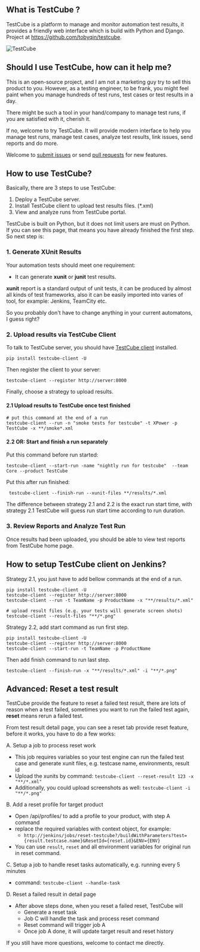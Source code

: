 ## What is TestCube ?

TestCube is a platform to manage and monitor automation test results, it provides a friendly web interface which is build with Python and Django. Project at https://github.com/tobyqin/testcube.

![TestCube](/static/images/testcube-overview.png)

## Should I use TestCube, how can it help me?

This is an open-source project, and I am not a marketing guy try to sell this product to you. However, as a testing engineer, to be frank, you might feel paint when you manage hundreds of test runs, test cases or test results in a day.

There might be such a tool in your hand/company to manage test runs, if you are satisfied with it, cherish it.

If no, welcome to try TestCube. It will provide modern interface to help you manage test runs, manage test cases, analyze test results, link issues, send reports and do more. 

Welcome to [submit issues](https://github.com/tobyqin/testcube/issues) or send [pull requests](https://github.com/tobyqin/testcube/pulls) for new features.

## How to use TestCube?

Basically, there are 3 steps to use TestCube:

1. Deploy a TestCube server.
2. Install TestCube client to upload test results files. (*.xml)
3. View and analyze runs from TestCube portal.

TestCube is built on Python, but it does not limit users are must on Python. If you can see this page, that means you have already finished the first step. So next step is:

### 1. Generate XUnit Results

Your automation tests should meet one requirement:

- It can generate **xunit**  or **junit** test results.

**xunit** report is a standard output of unit tests, it can be produced by almost all kinds of test frameworks, also it can be easily imported into varies of tool, for example: Jenkins, TeamCity etc.

So you probably don't have to change anything in your current automatons, I guess right? 

### 2. Upload results via TestCube Client

To talk to TestCube server, you should have [TestCube client](https://github.com/tobyqin/testcube-client) installed.

```
pip install testcube-client -U
```

Then register the client to your server:

```
testcube-client --register http://server:8000
```

Finally, choose a strategy to upload results.

#### 2.1 Upload results to TestCube once test finished

```
# put this command at the end of a run
testcube-client --run -n "smoke tests for testcube" -t XPower -p TestCube -x **/smoke*.xml
```

#### 2.2 OR: Start and finish a run separately

Put this command before run started:

```
testcube-client --start-run -name "nightly run for testcube"  --team Core --product TestCube
```

Put this after run finished:

```
 testcube-client --finish-run --xunit-files **/results/*.xml
```

The difference between strategy 2.1 and 2.2 is the exact run start time, with strategy 2.1 TestCube will guess run start time according to run duration.

### 3. Review Reports and Analyze Test Run

Once results had been uploaded, you should be able to view test reports from TestCube home page.


## How to setup TestCube client on Jenkins?

Strategy 2.1, you just have to add bellow commands at the end of a run.

```
pip install testcube-client -U
testcube-client --register http://server:8000
testcube-client --run -t TeamName -p ProductName -x "**/results/*.xml"

# upload result files (e.g. your tests will generate screen shots)
testcube-client --result-files "**/*.png"
```

Strategy 2.2, add start command as run first step.

```
pip install testcube-client -U
testcube-client --register http://server:8000
testcube-client --start-run -t TeamName -p ProductName
```

Then add finish command to run last step.

```
testcube-client --finish-run -x "**/results/*.xml" -i "**/*.png"
```

## Advanced: Reset a test result

TestCube provide the feature to reset a failed test result, there are lots of reason when a test failed, sometimes you want to run the failed test again, **reset** means rerun a failed test.

From test result detail page, you can see a reset tab provide reset feature, before it works, you have to do a few works:

A. Setup a job to process reset work
  - This job requires variables so your test engine can run the failed test case and generate xunit files, e.g. testcase name, environments, result id
  - Upload the xunits by command: `testcube-client --reset-result 123 -x "**/*.xml"`
  - Additionally, you could upload screenshots as well: `testcube-client -i "**/*.png"`

B. Add a reset profile for target product
  - Open /api/profiles/ to add a profile to your product, with step A command
  - replace the required variables with context object, for example:
    + `http://jenkins/jobs/reset-testcube?/buildWithParameters?test={result.testcase.name}&ResetId={reset.id}&ENV={ENV}`
  - You can use `result`, `reset` and all environment variables for original run in reset command. 

C. Setup a job to handle reset tasks automatically, e.g. running every 5 minutes
  - command: `testcube-client --handle-task`
  
D. Reset a failed result in detail page
  - After above steps done, when you reset a failed reset, TestCube will
    + Generate a reset task
    + Job C will handle the task and process reset command
    + Reset command will trigger job A
    + Once job A done, it will update target result and reset history

If you still have more questions, welcome to contact me directly.
